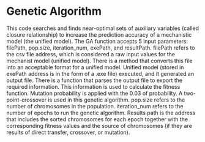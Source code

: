 # Genetic Algorithm
This code searches and finds near-optimal sets of auxiliary variables (called closure relationship) to increase the prediction accuracy of a mechanistic model (the unified model).
The GA function accepts 5 input parameters: filePath, pop.size, iteration_num, exePath, and resultPath.
filePath refers to the csv file address, which is considered a raw input values for the mechanist model (unified model). There is a method that converts this file into an acceptable format for a unified model. Unified model (stored in exePath address is in the form of a .exe file) executed, and it generated an output file. There is a function that parses the output file to export the required information. This information is used to calculate the fitness function.
Mutation probability is applied with the 0.03 of probability.
A two-point-crossover is used in this genetic algorithm.
pop.size refers to the number of chromosomes in the population.
iteration_num refers to the number of epochs to run the genetic algorithm.
Results path is the address that includes the sorted chromosomes for each epoch together with the corresponding fitness values and the source of chromosomes (if they are results of direct transfer,  crossover, or mutation).
